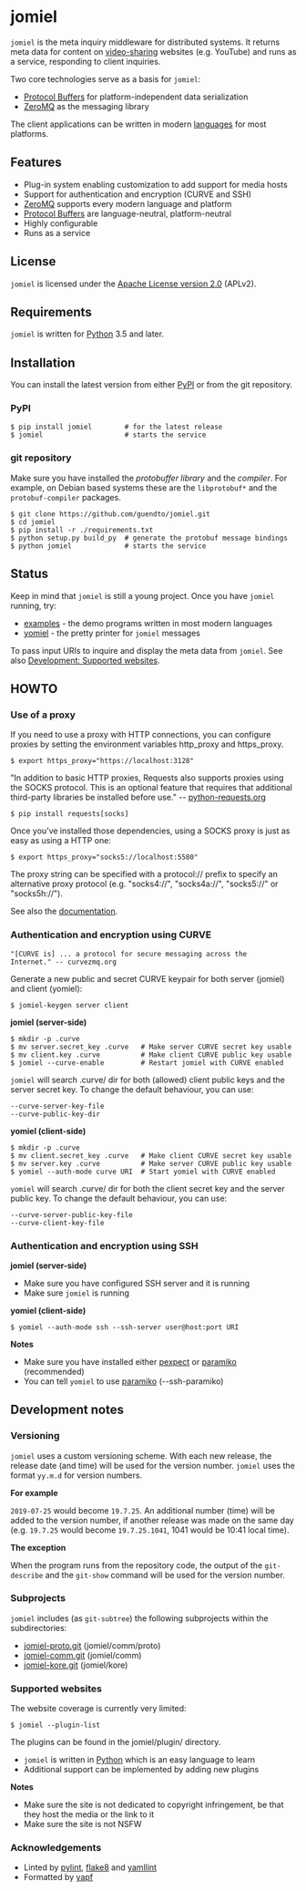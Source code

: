 # jomiel

`jomiel` is the meta inquiry middleware for distributed systems. It
returns meta data for content on [video-sharing][40] websites (e.g.
YouTube) and runs as a service, responding to client inquiries.

Two core technologies serve as a basis for `jomiel`:

- [Protocol Buffers][20] for platform-independent data serialization
- [ZeroMQ][21] as the messaging library

The client applications can be written in modern [languages][5] for most
platforms.

## Features

- Plug-in system enabling customization to add support for media hosts
- Support for authentication and encryption (CURVE and SSH)
- [ZeroMQ][21] supports every modern language and platform
- [Protocol Buffers][20] are language-neutral, platform-neutral
- Highly configurable
- Runs as a service

## License

`jomiel` is licensed under the [Apache License version 2.0][23] (APLv2).

## Requirements

`jomiel` is written for [Python][22] 3.5 and later.

## Installation

You can install the latest version from either [PyPI][24] or from the
git repository.

### PyPI

```shell
$ pip install jomiel        # for the latest release
$ jomiel                    # starts the service
```

### git repository

Make sure you have installed the *protobuffer library* and the
*compiler*. For example, on Debian based systems these are the
`libprotobuf*` and the `protobuf-compiler` packages.

```shell
$ git clone https://github.com/guendto/jomiel.git
$ cd jomiel
$ pip install -r ./requirements.txt
$ python setup.py build_py  # generate the protobuf message bindings
$ python jomiel             # starts the service
```

## Status

Keep in mind that `jomiel` is still a young project. Once you have
`jomiel` running, try:

- [examples][5] - the demo programs written in most modern languages
- [yomiel][1] - the pretty printer for `jomiel` messages

To pass input URIs to inquire and display the meta data from `jomiel`.
See also [Development: Supported websites](#supported-websites).

## HOWTO

### Use of a proxy

If you need to use a proxy with HTTP connections, you can configure
proxies by setting the environment variables http_proxy and https_proxy.

```shell
$ export https_proxy="https://localhost:3128"
```

"In addition to basic HTTP proxies, Requests also supports proxies using
the SOCKS protocol. This is an optional feature that requires that
additional third-party libraries be installed before use." --
[python-requests.org][41]

```shell
$ pip install requests[socks]
```

Once you’ve installed those dependencies, using a SOCKS proxy is just as
easy as using a HTTP one:

```shell
$ export https_proxy="socks5://localhost:5580"
```

The proxy string can be specified with a protocol:// prefix to specify
an alternative proxy protocol (e.g. "socks4://", "socks4a://",
"socks5://" or "socks5h://").

See also the [documentation][42].

### Authentication and encryption using CURVE

    "[CURVE is] ... a protocol for secure messaging across the
    Internet." -- curvezmq.org

Generate a new public and secret CURVE keypair for both server (jomiel)
and client (yomiel):

```shell
$ jomiel-keygen server client
```

**jomiel (server-side)**

```shell
$ mkdir -p .curve
$ mv server.secret_key .curve   # Make server CURVE secret key usable
$ mv client.key .curve          # Make client CURVE public key usable
$ jomiel --curve-enable         # Restart jomiel with CURVE enabled
```

`jomiel` will search .curve/ dir for both (allowed) client public keys
and the server secret key. To change the default behaviour, you can use:

    --curve-server-key-file
    --curve-public-key-dir

**yomiel (client-side)**

```shell
$ mkdir -p .curve
$ mv client.secret_key .curve   # Make client CURVE secret key usable
$ mv server.key .curve          # Make server CURVE public key usable
$ yomiel --auth-mode curve URI  # Start yomiel with CURVE enabled
```

`yomiel` will search .curve/ dir for both the client secret key
and the server public key. To change the default behaviour, you can use:

    --curve-server-public-key-file
    --curve-client-key-file

### Authentication and encryption using SSH

**jomiel (server-side)**

- Make sure you have configured SSH server and it is running
- Make sure `jomiel` is running

**yomiel (client-side)**

```shell
$ yomiel --auth-mode ssh --ssh-server user@host:port URI
```

**Notes**

- Make sure you have installed either [pexpect][29] or [paramiko][30]
  (recommended)
- You can tell `yomiel` to use [paramiko][30] (--ssh-paramiko)

## Development notes

### Versioning

`jomiel` uses a custom versioning scheme. With each new release, the
release date (and time) will be used for the version number. `jomiel`
uses the format `yy.m.d` for version numbers.

**For example**

`2019-07-25` would become `19.7.25`. An additional number (time) will be
added to the version number, if another release was made on the same day
(e.g. `19.7.25` would become `19.7.25.1041`, 1041 would be 10:41 local
time).

**The exception**

When the program runs from the repository code, the output of the
`git-describe` and the `git-show` command will be used for the version
number.

### Subprojects

`jomiel` includes (as `git-subtree`) the following subprojects within
the subdirectories:

- [jomiel-proto.git][3] (jomiel/comm/proto)
- [jomiel-comm.git][2]  (jomiel/comm)
- [jomiel-kore.git][4]  (jomiel/kore)

### Supported websites

The website coverage is currently very limited:

```shell
$ jomiel --plugin-list
```

The plugins can be found in the jomiel/plugin/ directory.

- `jomiel` is written in [Python][22] which is an easy language to learn
- Additional support can be implemented by adding new plugins

**Notes**

- Make sure the site is not dedicated to copyright infringement, be that
  they host the media or the link to it
- Make sure the site is not NSFW

### Acknowledgements

- Linted by [pylint][25], [flake8][26] and [yamllint][27]
- Formatted by [yapf][28]

[1]: https://github.com/guendto/jomiel-yomiel/
[2]: https://github.com/guendto/jomiel-comm/
[3]: https://github.com/guendto/jomiel-proto/
[4]: https://github.com/guendto/jomiel-kore/
[5]: https://github.com/guendto/jomiel-examples/
[20]: https://developers.google.com/protocol-buffers/
[21]: https://zeromq.org/
[22]: https://www.python.org/about/gettingstarted/
[23]: https://tldrlegal.com/license/apache-license-2.0-(apache-2.0)
[24]: https://pypi.org/
[25]: https://pypi.org/project/pylint/
[26]: https://pypi.org/project/flake8/
[27]: https://pypi.org/project/yamllint/
[28]: https://pypi.org/project/yapf/
[29]: https://pypi.org/project/pexpect/
[30]: https://pypi.org/project/paramiko/
[40]: https://en.wikipedia.org/wiki/Video_hosting_service
[41]: https://2.python-requests.org/
[42]: https://2.python-requests.org/en/master/user/advanced/#proxies
